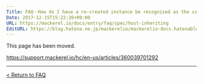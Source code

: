 ```yaml
---
Title: FAQ・How do I have a re-created instance be recognized as the same host as before?
Date: 2017-12-15T15:22:26+09:00
URL: https://mackerel.io/docs/entry/faq/spec/host-inheriting
EditURL: https://blog.hatena.ne.jp/mackerelio/mackerelio-docs.hatenablog.mackerel.io/atom/entry/8599973812326829060
---
```


This page has been moved.

https://support.mackerel.io/hc/en-us/articles/360039701292

---

[< Return to FAQ](https://mackerel.io/docs/entry/faq)
